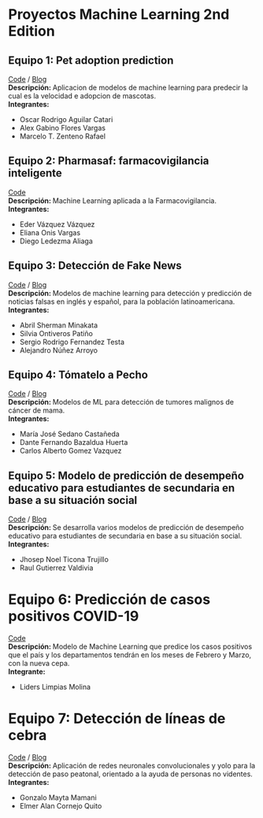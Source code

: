 # Proyectos Machine Learning 2nd Edition
## Equipo 1: Pet adoption prediction
[Code](https://github.com/saturdaysailp/MLV2-projects/tree/main/Equipo%201) / [Blog](https://medium.com/saturdays-ai/adopci%C3%B3n-de-mascotas-utilizando-ia-para-determinar-la-adopci%C3%B3n-55860f7de068)
<br>
<b>Descripción: </b>Aplicacion de modelos de machine learning para predecir la cual es la velocidad e adopcion de mascotas.
<br>
<b>Integrantes:</b>
<ul>
<li>Oscar Rodrigo Aguilar Catari</li>
<li>Alex Gabino Flores Vargas</li>
<li>Marcelo T. Zenteno Rafael</li>
</ul>


## Equipo 2: Pharmasaf: farmacovigilancia inteligente
[Code](https://github.com/saturdaysailp/MLV2-projects/tree/main/Equipo%202)
<br>
<b>Descripción: </b>Machine Learning aplicada a la Farmacovigilancia.
<br>
<b>Integrantes:</b>
<ul>
<li>Eder Vázquez Vázquez</li>
<li>Eliana Onis Vargas</li>
<li>Diego Ledezma Aliaga</li>
</ul>

## Equipo 3: Detección de Fake News
[Code](https://github.com/saturdaysailp/MLV2-projects/tree/main/Equipo%203) / [Blog](https://medium.com/saturdays-ai/detecci%C3%B3n-de-fake-news-ec8d5c91cef4)
<br>
<b>Descripción: </b>Modelos de machine learning para detección y predicción de noticias falsas en inglés y español, para la población latinoamericana.
<br>
<b>Integrantes:</b>
<ul>
<li>Abril Sherman Minakata</li>
<li>Silvia Ontiveros Patiño</li>
<li>Sergio Rodrigo Fernandez Testa</li>
<li>Alejandro Núñez Arroyo</li>
</ul>

## Equipo 4: Tómatelo a Pecho
[Code](https://github.com/saturdaysailp/MLV2-projects/tree/main/Equipo%204) / [Blog](https://medium.com/saturdays-ai/t%C3%B3matelo-a-pecho-80e0104da2e2)
<br>
<b>Descripción: </b>Modelos de ML para detección de tumores malignos de cáncer de mama.
<br>
<b>Integrantes:</b>
<ul>
<li>María José Sedano Castañeda</li>
<li>Dante Fernando Bazaldua Huerta</li>
<li>Carlos Alberto Gomez Vazquez</li>
</ul>

## Equipo 5: Modelo de predicción de desempeño educativo para estudiantes de secundaria en base a su situación social
[Code](https://github.com/saturdaysailp/MLV2-projects/tree/main/Equipo%205) / [Blog](https://medium.com/saturdays-ai/modelo-de-predicci%C3%B3n-de-desempe%C3%B1o-educativo-para-estudiantes-de-secundaria-en-base-a-su-situaci%C3%B3n-657fdb5a0914)
<br>
<b>Descripción: </b>Se desarrolla varios modelos de predicción de desempeño educativo para estudiantes de secundaria en base a su situación social.
<br>
<b>Integrantes:</b>
<ul>
<li>Jhosep Noel Ticona Trujillo</li>
<li>Raul Gutierrez Valdivia</li>
</ul>


# Equipo 6: Predicción de casos positivos COVID-19
[Code](https://github.com/saturdaysailp/MLV2-projects/tree/main/Equipo%206)
<br>
<b>Descripción: </b>Modelo de Machine Learning que predice los casos positivos que el país y los departamentos tendrán en los meses de Febrero y Marzo, con la nueva cepa.
<br>
<b>Integrante:</b>
<ul>
<li>Liders Limpias Molina</li>
</ul>

# Equipo 7: Detección de líneas de cebra
[Code](https://github.com/saturdaysailp/MLV2-projects/tree/main/Equipo%207) / [Blog](https://medium.com/saturdays-ai/detector-de-l%C3%ADnea-de-cebras-aplicando-redes-neuronales-convolucionales-75a89ecadb1c)
<br>
<b>Descripción: </b>Aplicación de redes neuronales convolucionales y yolo para la detección de paso peatonal, orientado a la ayuda de personas no videntes.
<br>
<b>Integrantes:</b>
<ul>
<li>Gonzalo Mayta Mamani</li>
<li>Elmer Alan Cornejo Quito</li>
</ul>










